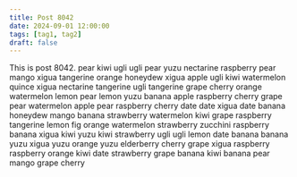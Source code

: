 ```yaml
---
title: Post 8042
date: 2024-09-01 12:00:00
tags: [tag1, tag2]
draft: false
---
```

This is post 8042.
pear
kiwi
ugli
ugli
pear
yuzu
nectarine
raspberry
pear
mango
xigua
tangerine
orange
honeydew
xigua
apple
ugli
kiwi
watermelon
quince
xigua
nectarine
tangerine
ugli
tangerine
grape
cherry
orange
watermelon
lemon
pear
lemon
yuzu
banana
apple
raspberry
cherry
grape
pear
watermelon
apple
pear
raspberry
cherry
date
date
xigua
date
banana
honeydew
mango
banana
strawberry
watermelon
kiwi
grape
raspberry
tangerine
lemon
fig
orange
watermelon
strawberry
zucchini
raspberry
banana
xigua
kiwi
yuzu
kiwi
strawberry
ugli
ugli
lemon
date
banana
banana
yuzu
xigua
yuzu
orange
yuzu
elderberry
cherry
grape
xigua
raspberry
raspberry
orange
kiwi
date
strawberry
grape
banana
kiwi
banana
pear
mango
grape
cherry
